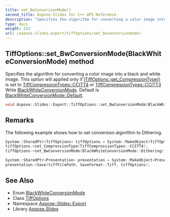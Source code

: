 ```yaml
---
title: set_BwConversionMode()
second_title: Aspose.Slides for C++ API Reference
description: "Specifies the algorithm for converting a color image into a black and white image. This option will applied only if ITiffOptions::get_CompressionType() is set to TiffCompressionTypes::CCITT4 or TiffCompressionTypes::CCITT3 Write BlackWhiteConversionMode. Default is BlackWhiteConversionMode::Default."
type: docs
weight: 222
url: /aspose.slides.export/tiffoptions/set_bwconversionmode/
---
```

## TiffOptions::set_BwConversionMode(BlackWhiteConversionMode) method


Specifies the algorithm for converting a color image into a black and white image. This option will applied only if [ITiffOptions::get_CompressionType()](../../itiffoptions/get_compressiontype/) is set to [TiffCompressionTypes::CCITT4](../../tiffcompressiontypes/) or [TiffCompressionTypes::CCITT3](../../tiffcompressiontypes/) Write [BlackWhiteConversionMode](../../blackwhiteconversionmode/). Default is [BlackWhiteConversionMode::Default](../../blackwhiteconversionmode/).

```cpp
void Aspose::Slides::Export::TiffOptions::set_BwConversionMode(BlackWhiteConversionMode value) override
```

## Remarks


The following example shows how to set conversion algorithm to Dithering. 
```cpp
System::SharedPtr<TiffOptions> tiffOptions = System::MakeObject<TiffOptions>();
tiffOptions->set_CompressionType(TiffCompressionTypes::CCITT4);
tiffOptions->set_BwConversionMode(BlackWhiteConversionMode::Dithering);

System::SharedPtr<Presentation> presentation = System::MakeObject<Presentation>();
presentation->Save(tiffFilePath, SaveFormat::Tiff, tiffOptions);
```

## See Also

* Enum [BlackWhiteConversionMode](../../blackwhiteconversionmode/)
* Class [TiffOptions](../)
* Namespace [Aspose::Slides::Export](../../)
* Library [Aspose.Slides](../../../)